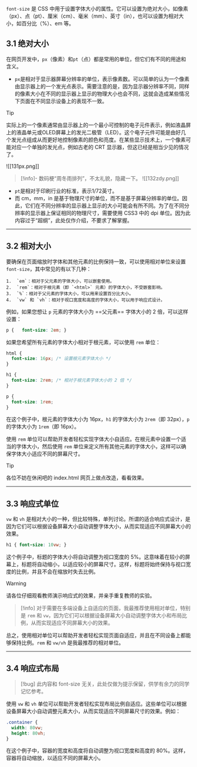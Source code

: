 
`font-size` 是 CSS 中用于设置字体大小的属性。它可以设置为绝对大小，如像素（px）、点（pt）、厘米（cm）、毫米（mm）、英寸（in），也可以设置为相对大小，如百分比（%）、em 等。

## 3.1 绝对大小

在网页开发中，`px`（像素）和`pt`（点）都是常用的单位，但它们有不同的用途和含义。

* `px`是相对于显示器屏幕分辨率的单位，表示像素数。可以简单的认为一个像素由显示器上的一个发光点表示。需要注意的是，因为显示器分辨率不同，同样的像素大小在不同的显示器上显示的物理大小也会不同，这就会造成某些情况下页面在不同显示设备上的表现不一致。

>[!tip]
> 实际上的一个像素通常由显示器上的一个最小可控制的电子元件表示，例如液晶屏上的液晶单元或OLED屏幕上的发光二极管（LED）。这个电子元件可能是由好几个发光点组成从而更好地控制像素的颜色和亮度。在某些显示技术上，一个像素可能对应一个单独的发光点，例如古老的 CRT 显示器，但这已经是相当少见的情况了。

![[131px.png]]

>[!info]- 数码梗“周冬雨排列”，不太礼貌，隐藏一下。
> ![[132zdy.png]]

* `pt`是相对于印刷行业的标准，表示1/72英寸。
* 而 cm，mm，in 是基于物理尺寸的单位，而不是基于屏幕分辨率的单位。因此，它们在不同分辨率的显示器上显示的大小可能会有所不同。为了在不同分辨率的显示器上保证相同的物理尺寸，需要使用 CSS3 中的 dpi 单位。因为此内容过于“超纲”，此处仅作介绍，不要求了解掌握。
___
## 3.2 相对大小

要确保在页面缩放时字体和其他元素的比例保持一致，可以使用相对单位来设置 `font-size`，其中常见的有以下几种：

	1.  `em`：相对于父元素的字体大小，可以嵌套使用。
	2.  `rem`：相对于根元素（即 `<html>` 元素）的字体大小，不受嵌套影响。
	3.  `%`：相对于父元素的字体大小，可以用来设置百分比大小。
	4.  `vw` 和 `vh`：相对于视口宽度和高度的字体大小，可以用于响应式设计。

例如，如果您想让 `p` 元素的字体大小为 ==父元素== 字体大小的 2 倍，可以这样设置：

```css
p {   font-size: 2em; }
```

如果您希望所有元素的字体大小相对于根元素，可以使用 `rem` 单位：

```css
html {
  font-size: 16px; /* 设置根元素字体大小 */ 
}

h1 {
  font-size: 2rem; /* 相对于根元素字体大小的 2 倍 */
}

p {
  font-size: 1rem;
}
```

在这个例子中，根元素的字体大小为 16px，`h1` 的字体大小为 `2rem`（即 32px），`p` 的字体大小为 `1rem`（即 16px）。

使用 `rem` 单位可以帮助开发者轻松实现字体大小自适应。在根元素中设置一个适当的字体大小，然后使用 `rem` 单位来定义所有其他元素的字体大小，这样可以确保字体大小适应不同的屏幕尺寸。

>[!tip]
> 各位不妨在休闲吧的 index.html 网页上做点改造，看看效果。


---
## 3.3 响应式单位

`vw` 和 `vh` 是相对大小的一种，但比较特殊，单列讨论。所谓的适合响应式设计，是因为它们可以根据设备屏幕大小自动调整字体大小，从而实现适应不同屏幕大小的效果。

```css
h1 { font-size: 10vw; }
```

这个例子中，标题的字体大小将自动调整为视口宽度的 5%。这意味着在较小的屏幕上，标题将自动缩小，以适应较小的屏幕尺寸。这样，标题将始终保持与视口宽度的比例，并且不会在缩放时失去比例。

>[!warning]
> 请各位仔细观看教师演示响应式的效果，并亲手重复教师的实验。

>[!info]
> 对于需要在多端设备上自适应的页面，我最推荐使用相对单位，特别是 `rem` 和 `vw`，因为它们可以根据设备屏幕大小自动调整字体大小和布局比例，从而实现适应不同屏幕大小的效果。

总之，使用相对单位可以帮助开发者轻松实现页面自适应，并且在不同设备上都能够保持比例。`rem` 和 `vw/vh` 是我最推荐的相对单位。

___
## 3.4 响应式布局

>[!bug]
> 此内容和 font-size 无关，此处仅做为提示保留，供学有余力的同学记忆参考。

使用 `vw` 和 `vh` 单位可以帮助开发者轻松实现布局比例自适应。这些单位可以根据设备屏幕大小自动调整元素大小，从而实现适应不同屏幕尺寸的效果。例如：

```css
.container {
  width: 80vw;
  height: 80vh;
}

```

在这个例子中，容器的宽度和高度将自动调整为视口宽度和高度的 80%。这样，容器将自动缩放，以适应不同的屏幕大小。